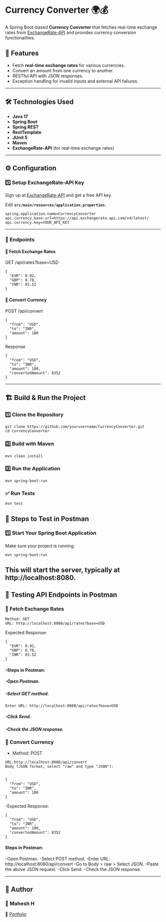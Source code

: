  # Currency Converter 🌍💰

A Spring Boot-based **Currency Converter** that fetches real-time exchange rates from [ExchangeRate-API](https://www.exchangerate-api.com/) and provides currency conversion functionalities.

## 🚀 Features
- Fetch **real-time exchange rates** for various currencies.
- Convert an amount from one currency to another.
- RESTful API with JSON responses.
- Exception handling for invalid inputs and external API failures.

---

## 🛠️ Technologies Used
- **Java 17**
- **Spring Boot**
- **Spring REST**
- **RestTemplate**
- **JUnit 5**
- **Maven**
- **ExchangeRate-API** (for real-time exchange rates)

---
## ⚙️ Configuration

### 1️⃣ **Setup ExchangeRate-API Key**
Sign up at [ExchangeRate-API](https://www.exchangerate-api.com/) and get a free API key.

Edit **`src/main/resources/application.properties`**:
```properties
spring.application.name=CurrencyConverter
api.currency.base-url=https://api.exchangerate-api.com/v4/latest/
api.currency.key=YOUR_API_KEY
```
----
### 📌 Endpoints
#### 🔹 Fetch Exchange Rates
GET /api/rates?base=USD
```
{
  "EUR": 0.92,
  "GBP": 0.78,
  "INR": 83.52
}
```
#### 🔹 Convert Currency
POST /api/convert
```
{
  "from": "USD",
  "to": "INR",
  "amount": 100
}
```
Response
```
{
  "from": "USD",
  "to": "INR",
  "amount": 100,
  "convertedAmount": 8352
}
```
---
## 🏗️ Build & Run the Project
### 1️⃣ Clone the Repository
```
git clone https://github.com/yourusername/CurrencyConverter.git
cd CurrencyConverter
```
### 2️⃣ Build with Maven
```
mvn clean install
```
### 3️⃣ Run the Application
```
mvn spring-boot:run
```
### ✅ Run Tests
 ```
mvn test
```
## 🔹 Steps to Test in Postman
### 1️⃣ Start Your Spring Boot Application
Make sure your project is running:
 ```
mvn spring-boot:run
```
This will start the server, typically at http://localhost:8080.
---

## 📌 Testing API Endpoints in Postman
### 🔹 Fetch Exchange Rates
```
Method: GET
URL: http://localhost:8080/api/rates?base=USD
```
Expected Response:
```
{
  "EUR": 0.92,
  "GBP": 0.78,
  "INR": 83.52
}
```
#### -Steps in Postman:
##### -Open Postman.
##### -Select GET method.
```
Enter URL: http://localhost:8080/api/rates?base=USD
```
##### -Click Send.
##### -Check the JSON response.
### 🔹 Convert Currency
- Method: POST
```
URL:http://localhost:8080/api/convert
Body (JSON format, select "raw" and type "JSON"):
 
 
{
  "from": "USD",
  "to": "INR",
  "amount": 100
}

```
-Expected Response:
``` 
{
  "from": "USD",
  "to": "INR",
  "amount": 100,
  "convertedAmount": 8352
}
```
#### Steps in Postman:
-Open Postman.
-Select POST method.
-Enter URL: http://localhost:8080/api/convert
-Go to Body > raw > Select JSON.
-Paste the above JSON request.
-Click Send.
-Check the JSON response.


---
## 📝 Author
### 👤 Mahesh H
🔗 [Portfolio](https://maheshh.vercel.app/) 
